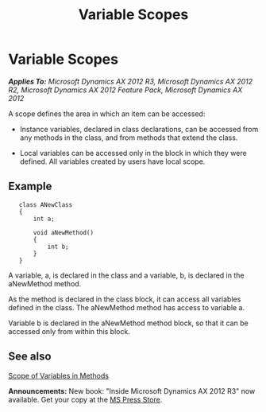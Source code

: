 ﻿---
title: Variable Scopes
TOCTitle: Variable Scopes
ms:assetid: 389bf564-4f95-4bb4-9589-323e1149179a
ms:mtpsurl: https://msdn.microsoft.com/en-us/library/Aa624361(v=AX.60)
ms:contentKeyID: 35242855
ms.date: 05/18/2015
mtps_version: v=AX.60
---

# Variable Scopes 


_**Applies To:** Microsoft Dynamics AX 2012 R3, Microsoft Dynamics AX 2012 R2, Microsoft Dynamics AX 2012 Feature Pack, Microsoft Dynamics AX 2012_

A scope defines the area in which an item can be accessed:

  - Instance variables, declared in class declarations, can be accessed from any methods in the class, and from methods that extend the class.

  - Local variables can be accessed only in the block in which they were defined. All variables created by users have local scope.

## Example
 ```X++
    class ANewClass
    {
        int a;
        
        void aNewMethod()
        {
            int b;
        }
    }
 ```
A variable, a, is declared in the class and a variable, b, is declared in the aNewMethod method.

As the method is declared in the class block, it can access all variables defined in the class. The aNewMethod method has access to variable a.

Variable b is declared in the aNewMethod method block, so that it can be accessed only from within this block.

## See also

[Scope of Variables in Methods](scope-of-variables-in-methods.md)

  
**Announcements:** New book: "Inside Microsoft Dynamics AX 2012 R3" now available. Get your copy at the [MS Press Store](https://www.microsoftpressstore.com/store/inside-microsoft-dynamics-ax-2012-r3-9780735685109).

